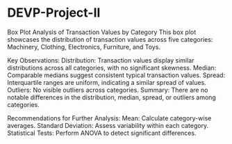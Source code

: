 # DEVP-Project-II
Box Plot Analysis of Transaction Values by Category
This box plot showcases the distribution of transaction values across five categories: Machinery, Clothing, Electronics, Furniture, and Toys.

Key Observations:
Distribution: Transaction values display similar distributions across all categories, with no significant skewness.
Median: Comparable medians suggest consistent typical transaction values.
Spread: Interquartile ranges are uniform, indicating a similar spread of values.
Outliers: No visible outliers across categories.
Summary:
There are no notable differences in the distribution, median, spread, or outliers among categories.

Recommendations for Further Analysis:
Mean: Calculate category-wise averages.
Standard Deviation: Assess variability within each category.
Statistical Tests: Perform ANOVA to detect significant differences.
